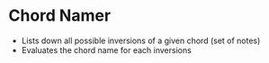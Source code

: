 # Chord Namer
  - Lists down all possible inversions of a given chord (set of notes)
  - Evaluates the chord name for each inversions